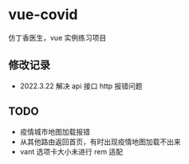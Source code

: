 # vue-covid

仿丁香医生，vue 实例练习项目

<!-- [界面预览](https://1965517894.github.io/vue-covid/) -->

## 修改记录

- 2022.3.22 解决 api 接口 http 报错问题

## TODO

- 疫情城市地图加载报错
- 从其他路由返回首页，有时出现疫情地图加载不出来
- vant 选项卡大小未进行 rem 适配
